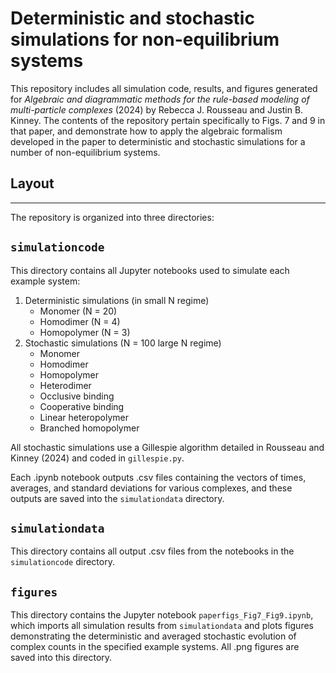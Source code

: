 # Deterministic and stochastic simulations for non-equilibrium systems

This repository includes all simulation code, results, and figures generated for *Algebraic and diagrammatic methods for the rule-based modeling of multi-particle complexes* (2024) by Rebecca J. Rousseau and Justin B. Kinney. The contents of the repository pertain specifically to Figs. 7 and 9 in that paper, and demonstrate how to apply the algebraic formalism developed in the paper to deterministic and stochastic simulations for a number of non-equilibrium systems.

## Layout
---
The repository is organized into three directories:

## `simulationcode`
This directory contains all Jupyter notebooks used to simulate each example system:

1. Deterministic simulations (in small N regime)
    * Monomer (N = 20)
    * Homodimer (N = 4)
    * Homopolymer (N = 3)
2. Stochastic simulations (N = 100 large N regime)
    * Monomer
    * Homodimer
    * Homopolymer
    * Heterodimer
    * Occlusive binding
    * Cooperative binding
    * Linear heteropolymer
    * Branched homopolymer

All stochastic simulations use a Gillespie algorithm detailed in Rousseau and Kinney (2024) and coded in `gillespie.py`.

Each .ipynb notebook outputs .csv files containing the vectors of times, averages, and standard deviations for various complexes, and these outputs are saved into the `simulationdata` directory.

## `simulationdata`
This directory contains all output .csv files from the notebooks in the `simulationcode` directory.

## `figures`
This directory contains the Jupyter notebook `paperfigs_Fig7_Fig9.ipynb`, which imports all simulation results from `simulationdata` and plots figures demonstrating the deterministic and averaged stochastic evolution of complex counts in the specified example systems. All .png figures are saved into this directory.
